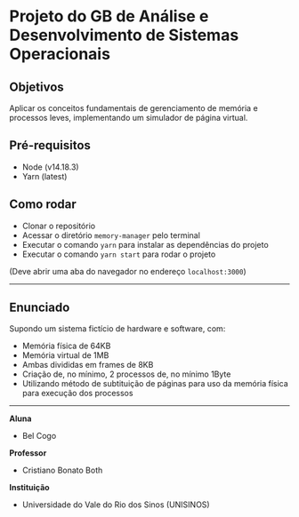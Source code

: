 # Projeto do GB de Análise e Desenvolvimento de Sistemas Operacionais


## Objetivos
Aplicar os conceitos fundamentais de gerenciamento de memória e processos leves, implementando um simulador de página virtual.

## Pré-requisitos
- Node (v14.18.3)
- Yarn (latest)

## Como rodar
- Clonar o repositório
- Acessar o diretório `memory-manager` pelo terminal
- Executar o comando `yarn` para instalar as dependências do projeto
- Executar o comando `yarn start` para rodar o projeto

(Deve abrir uma aba do navegador no endereço `localhost:3000`)
____
## Enunciado
Supondo um sistema fictício de hardware e software, com:
- Memória física de 64KB
- Memória virtual de 1MB
- Ambas divididas em frames de 8KB
- Criação de, no mínimo, 2 processos de, no mínimo 1Byte
- Utilizando método de subtituição de páginas para uso da memória física para execução dos processos 
___
**Aluna**
- Bel Cogo

**Professor**
- Cristiano Bonato Both

**Instituição**
- Universidade do Vale do Rio dos Sinos (UNISINOS)